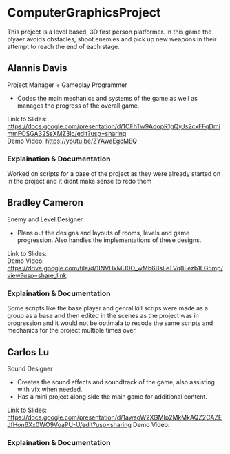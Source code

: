 # ComputerGraphicsProject
This project is a level based, 3D first person platformer.  In this game the plyaer avoids obstacles, shoot enemies and pick up new weapons in their attempt to reach the end of each stage.  

## Alannis Davis
Project Manager + Gameplay Programmer  
 - Codes the main mechanics and systems of the game as well as manages the progress of the overall game.   


Link to Slides:  https://docs.google.com/presentation/d/1OFhTw9AdopR1gQyJs2cxFFqDmimmFOSGA32SsXMZ3lc/edit?usp=sharing  
Demo Video:  https://youtu.be/ZYAwaEgcMEQ
### Explaination & Documentation  
Worked on scripts for a base of the project as they were already started on in the project and it didnt make sense to redo them 


## Bradley Cameron 
Enemy and Level Designer  
- Plans out the designs and layouts of rooms, levels and game progression.  Also handles the implementations of these designs.  


Link to Slides:  
Demo Video:  https://drive.google.com/file/d/1INVHxMU0O_wMb6BsLeTVq8Fezb1EG5mp/view?usp=share_link
### Explaination & Documentation  
Some scripts like the base player and genral kill scrips were made as a group as a base and then edited in the scenes as the project was in progression and it would not be optimala to recode the same scripts and mechanics for the project multiple times over. 

## Carlos Lu
Sound Designer  
- Creates the sound effects and soundtrack of the game, also assisting with vfx when needed.  
- Has a mini project along side the main game for additional content.

Link to Slides:  https://docs.google.com/presentation/d/1awsoW2XGMIp2MkMkAQZ2CAZEJfHon6Xx0WO9VoaPU-U/edit?usp=sharing
Demo Video:  
### Explaination & Documentation  

